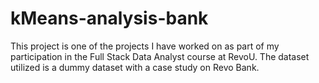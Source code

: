 # kMeans-analysis-bank
This project is one of the projects I have worked on as part of my participation in the Full Stack Data Analyst course at RevoU. The dataset utilized is a dummy dataset with a case study on Revo Bank.
